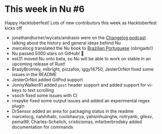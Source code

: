 # This week in Nu #6

Happy Hacktoberfest! Lots of new contributors this week as Hacktoberfest kicks off

- jonathandturner/wycats/andrasio were on the [Changelog podcast](https://changelog.com/news/L1bn/visit) talking about the history and general ideas behind Nu
- marcelocg translated the Nu book to [Brazilian Portuguese](https://book.nushell.sh/pt-br) (obrigado!)
- Nu passed 5000 stars on GitHub! 🎉
- est31 moved Nu onto beta, so Nu will be able to work on stable in an upcoming release of Rust!
- BradyBromley, mlbright, pizzafox, iggy14750, JesterOrNot fixed some issues in the README
- JesterOrNot added GitPod support
- JonnyWalker81 added `post` header support and added support for vi-keys to text scrolling
- vsoch fixed some issues with CI
- rnxpyke fixed some output issues and added an experimental regex plugin
- DrSensor added an area for packaging status in the readme
- marcelocg, nalshihabi, coolshaurya, yahsinhuangtw, notryanb, gilesv, pema99, Charles-Schelich, cristicismas, mfarberbrodsky added documentation for commands
